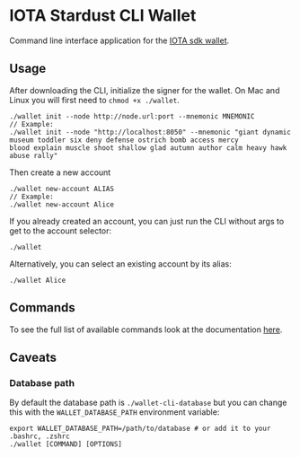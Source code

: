 # IOTA Stardust CLI Wallet

Command line interface application for the [IOTA sdk wallet](https://github.com/iotaledger/iota-sdk).

## Usage

After downloading the CLI, initialize the signer for the wallet. On Mac and Linux you will first need to `chmod +x ./wallet`.

```
./wallet init --node http://node.url:port --mnemonic MNEMONIC
// Example:
./wallet init --node "http://localhost:8050" --mnemonic "giant dynamic museum toddler six deny defense ostrich bomb access mercy
blood explain muscle shoot shallow glad autumn author calm heavy hawk abuse rally"
```

Then create a new account

```
./wallet new-account ALIAS
// Example:
./wallet new-account Alice
```

If you already created an account, you can just run the CLI without args to get to the account selector:

```
./wallet
```

Alternatively, you can select an existing account by its alias:

```
./wallet Alice
```

## Commands

To see the full list of available commands look at the documentation [here](https://wiki.iota.org/shimmer/cli-wallet/welcome/).

## Caveats

### Database path

By default the database path is `./wallet-cli-database` but you can change this with the `WALLET_DATABASE_PATH` environment variable:

```
export WALLET_DATABASE_PATH=/path/to/database # or add it to your .bashrc, .zshrc
./wallet [COMMAND] [OPTIONS]
```